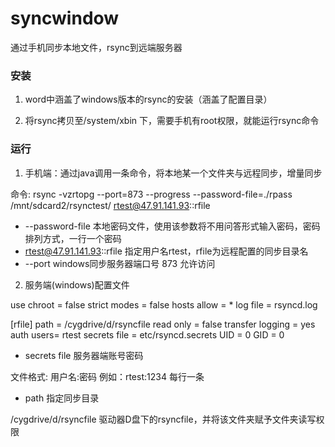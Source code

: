 # syncwindow
通过手机同步本地文件，rsync到远端服务器


### 安装

1. word中涵盖了windows版本的rsync的安装（涵盖了配置目录）

2. 将rsync拷贝至/system/xbin 下，需要手机有root权限，就能运行rsync命令




### 运行

1. 手机端：通过java调用一条命令，将本地某一个文件夹与远程同步，增量同步

命令: rsync -vzrtopg --port=873 --progress --password-file=./rpass  /mnt/sdcard2/rsynctest/ rtest@47.91.141.93::rfile

* --password-file 本地密码文件，使用该参数将不用问答形式输入密码，密码排列方式，一行一个密码
* rtest@47.91.141.93::rfile  指定用户名rtest，rfile为远程配置的同步目录名
* --port windows同步服务器端口号 873 允许访问


2. 服务端(windows)配置文件

use chroot = false
strict modes = false
hosts allow = *
log file = rsyncd.log


[rfile]
path = /cygdrive/d/rsyncfile
read only = false
transfer logging = yes
auth users= rtest
secrets file = etc/rsyncd.secrets
UID = 0
GID = 0

* secrets file 服务器端账号密码

文件格式: 用户名:密码  例如：rtest:1234 
每行一条


* path 指定同步目录 

/cygdrive/d/rsyncfile 驱动器D盘下的rsyncfile，并将该文件夹赋予文件夹读写权限

